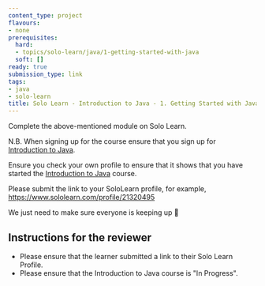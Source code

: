 ```yaml
---
content_type: project
flavours:
- none
prerequisites:
  hard:
  - topics/solo-learn/java/1-getting-started-with-java
  soft: []
ready: true
submission_type: link
tags:
- java
- solo-learn
title: Solo Learn - Introduction to Java - 1. Getting Started with Java - Profile check
---
```


Complete the above-mentioned module on Solo Learn.

N.B. When signing up for the course ensure that you sign up for [Introduction to Java](https://www.sololearn.com/learn/courses/java-introduction).

Ensure you check your own profile to ensure that it shows that you have started the [Introduction to Java](https://www.sololearn.com/learn/courses/java-introduction) course.

Please submit the link to your SoloLearn profile, for example, https://www.sololearn.com/profile/21320495

We just need to make sure everyone is keeping up 💚

## Instructions for the reviewer

- Please ensure that the learner submitted a link to their Solo Learn Profile.
- Please ensure that the Introduction to Java course is "In Progress".


